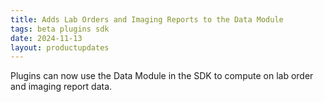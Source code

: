 ```yaml
---
title: Adds Lab Orders and Imaging Reports to the Data Module
tags: beta plugins sdk 
date: 2024-11-13
layout: productupdates
---
```

Plugins can now use the Data Module in the SDK to compute on lab order and imaging report data. 